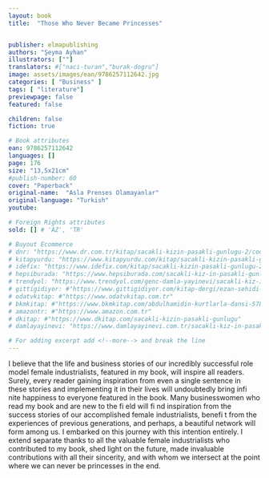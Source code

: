 ```yaml
---
layout: book
title:  "Those Who Never Became Princesses"


publisher: elmapublishing
authors: "Şeyma Ayhan"
illustrators: [""]
translators: #["naci-turan","burak-dogru"]
image: assets/images/ean/9786257112642.jpg
categories: [ "Business" ]
tags: [ "literature"]
previewpage: false
featured: false

children: false
fiction: true

# Book attributes
ean: 9786257112642
languages: []
page: 176
size: "13,5x21cm"
#publish-number: 60
cover: "Paperback"
original-name:  "Asla Prenses Olamayanlar"
original-language: "Turkish"
youtube:

# Foreign Rights attributes
sold: [] # 'AZ', 'TR'

# Buyout Ecommerce
# dnr: "https://www.dr.com.tr/kitap/sacakli-kizin-pasakli-gunlugu-2/cocuk-ve-genclik/genclik-10-yas/roman-oyku/urunno=0001893059001"
# kitapyurdu: "https://www.kitapyurdu.com/kitap/sacakli-kizin-pasakli-gunlugu-2-/560122.html&filter_name=Sa%C3%A7akl%C4%B1+K%C4%B1z%27%C4%B1n+Pasakl%C4%B1+G%C3%BCnl%C3%BC%C4%9F%C3%BC+2"
# idefix: "https://www.idefix.com/kitap/sacakli-kizin-pasakli-gunlugu-2/cocuk-ve-genclik/genclik-10-yas/roman-oyku/urunno=0001893059001"
# hepsiburada: "https://www.hepsiburada.com/sacakli-kiz-in-pasakli-gunlugu-2-damla-yayinevi-p-HBV000012ER86"
# trendyol: "https://www.trendyol.com/genc-damla-yayinevi/sacakli-kiz-in-pasakli-gunlugu-2-p-54825777"
# gittigidiyor: #"https://www.gittigidiyor.com/kitap-dergi/ezan-sehidi-adnan-menderes_pdp_732728793"
# odatvkitap: #"https://www.odatvkitap.com.tr"
# bkmkitap: #"https://www.bkmkitap.com/abdulhamidin-kurtlarla-dansi-578226"
# amazontr: #"https://www.amazon.com.tr"
# dkitap: #"https://www.dkitap.com/sacakli-kizin-pasakli-gunlugu"
# damlayayinevi: "https://www.damlayayinevi.com.tr/sacakli-kiz-in-pasakli-gunlugu-2-bu-iste-bi-terslik-var"

# For adding excerpt add <!--more--> and break the line
---
```

I believe that the life and business stories of our
incredibly successful role model female industrialists, featured in my book, will inspire all readers.
Surely, every reader gaining inspiration from even
a single sentence in these stories and implementing it in their lives will undoubtedly bring infi nite
happiness to everyone featured in the book. Many
businesswomen who read my book and are new
to the fi eld will fi nd inspiration from the success
stories of our accomplished female industrialists,
benefi t from the experiences of previous generations, and perhaps, a beautiful network will form
among us. I embarked on this journey with this intention entirely. I extend separate thanks to all the
valuable female industrialists who contributed to
my book, shed light on the future, made invaluable
contributions with all their sincerity, and with whom
we intersect at the point where we can never be
princesses in the end.
<!--more--> 

